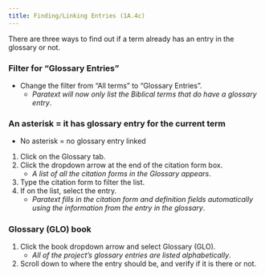 ```yaml
---
title: Finding/Linking Entries (1A.4c)
---
```

There are three ways to find out if a term already has an entry in the glossary or not.

### Filter for “Glossary Entries”

-  Change the filter from “All terms” to “Glossary Entries”.
    -  *Paratext will now only list the Biblical terms that do have a glossary entry*.

### An asterisk = it has glossary entry for the current term

-  No asterisk = no glossary entry linked
1.   Click on the Glossary tab.
1.   Click the dropdown arrow at the end of the citation form box.  
      -  *A list of all the citation forms in the Glossary appears*.
1.   Type the citation form to filter the list.
1.   If on the list, select the entry.  
      -  *Paratext fills in the citation form and definition fields automatically using the information from the entry in the glossary*.

#####  
### Glossary (GLO) book

1.   Click the book dropdown arrow and select Glossary (GLO).  
      -  *All of the project’s glossary entries are listed alphabetically*.
1.   Scroll down to where the entry should be, and verify if it is there or not.

